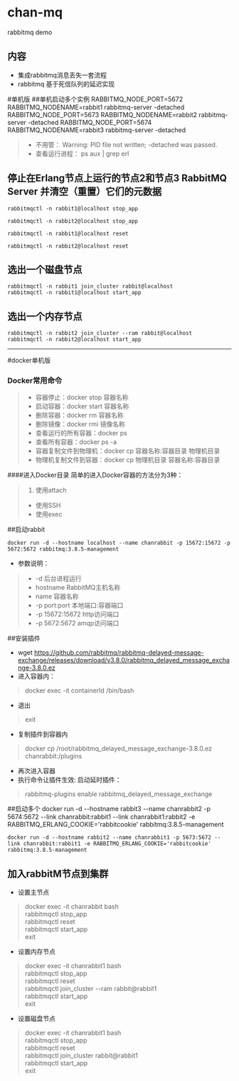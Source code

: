 # chan-mq
rabbitmq demo

## 内容
- 集成rabbitmq消息丢失一套流程
- rabbitmq 基于死信队列的延迟实现




#单机版
##单机启动多个实例
	RABBITMQ_NODE_PORT=5672 RABBITMQ_NODENAME=rabbit1 rabbitmq-server -detached
	RABBITMQ_NODE_PORT=5673 RABBITMQ_NODENAME=rabbit2 rabbitmq-server -detached
	RABBITMQ_NODE_PORT=5674 RABBITMQ_NODENAME=rabbit3 rabbitmq-server -detached

> - 不用管： Warning: PID file not written; -detached was passed.
> - 查看运行进程：  ps aux | grep erl

## 停止在Erlang节点上运行的节点2和节点3 RabbitMQ Server 并清空（重置）它们的元数据
	rabbitmqctl -n rabbit1@localhost stop_app
	
	rabbitmqctl -n rabbit2@localhost stop_app
	
	rabbitmqctl -n rabbit1@localhost reset
	
	rabbitmqctl -n rabbit2@localhost reset

## 选出一个磁盘节点
	rabbitmqctl -n rabbit1 join_cluster rabbit@localhost
	rabbitmqctl -n rabbit1@localhost start_app

## 选出一个内存节点
	rabbitmqctl -n rabbit2 join_cluster --ram rabbit@localhost
	rabbitmqctl -n rabbit2@localhost start_app


---
#docker单机版
### Docker常用命令
> - 容器停止：docker stop 容器名称
> - 启动容器：docker start 容器名称
> - 删除容器：docker rm 容器名称
> - 删除镜像：docker rmi 镜像名称
> - 查看运行的所有容器：docker ps
> - 查看所有容器：docker ps -a
> - 容器复制文件到物理机：docker cp 容器名称:容器目录 物理机目录
> - 物理机复制文件到容器：docker cp 物理机目录 容器名称:容器目录

####进入Docker目录
简单的进入Docker容器的方法分为3种：

> 1. 使用attach
> - 使用SSH
> - 使用exec

##启动rabbit

	docker run -d --hostname localhost --name chanrabbit -p 15672:15672 -p 5672:5672 rabbitmq:3.8.5-management

- 参数说明：

> - -d 后台进程运行
> - hostname RabbitMQ主机名称
> - name 容器名称
> - -p port:port 本地端口:容器端口
> - -p 15672:15672 http访问端口
> - -p 5672:5672 amqp访问端口

##安装插件
 - wget https://github.com/rabbitmq/rabbitmq-delayed-message-exchange/releases/download/v3.8.0/rabbitmq_delayed_message_exchange-3.8.0.ez
 - 进入容器内：
 > docker exec  -it containerId  /bin/bash
 
- 退出
> exit

- 复制插件到容器内
>  docker cp /root/rabbitmq_delayed_message_exchange-3.8.0.ez chanrabbit:/plugins

- 再次进入容器
- 执行命令让插件生效: 启动延时插件：
> rabbitmq-plugins enable rabbitmq_delayed_message_exchange

##启动多个
	docker run -d --hostname rabbit3 --name chanrabbit2  -p 5674:5672 --link chanrabbit:rabbit1 --link chanrabbit1:rabbit2 -e RABBITMQ_ERLANG_COOKIE='rabbitcookie' rabbitmq:3.8.5-management
	
	docker run -d --hostname rabbit2 --name chanrabbit1 -p 5673:5672 --link chanrabbit:rabbit1 -e RABBITMQ_ERLANG_COOKIE='rabbitcookie' rabbitmq:3.8.5-management

## 加入rabbitM节点到集群
- 设置主节点
> docker exec -it chanrabbit bash  
> rabbitmqctl stop_app  
> rabbitmqctl reset    
> rabbitmqctl start_app  
> exit

- 设置内存节点

> docker exec -it chanrabbit1 bash  
> rabbitmqctl stop_app  
> rabbitmqctl reset  
> rabbitmqctl join_cluster --ram rabbit@rabbit1  
> rabbitmqctl start_app  
> exit


- 设置磁盘节点

> docker exec -it chanrabbit1 bash  
> rabbitmqctl stop_app  
> rabbitmqctl reset  
> rabbitmqctl join_cluster rabbit@rabbit1    
> rabbitmqctl start_app  
> exit